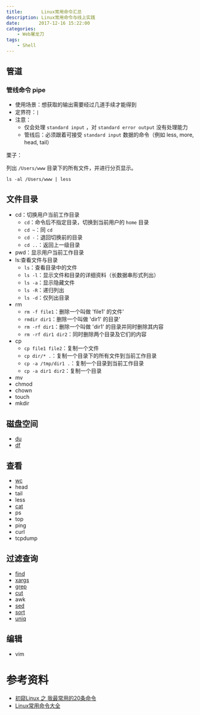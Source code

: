 ```yaml
---
title:       Linux常用命令汇总
description: Linux常用命令与线上实践
date:       2017-12-16 15:22:00
categories:
    - Web屠龙刀
tags:
    - Shell
---
```


## 管道

### 管线命令 pipe

- 使用场景：想获取的输出需要经过几道手续才能得到
- 定界符：`|`
- 注意：
	- 仅会处理 `standard input` ，对 `standard error output` 没有处理能力
	- 管线后：必须跟着可接受 `standard input` 数据的命令（例如 less, more, head, tail）

栗子：

列出 `/Users/www` 目录下的所有文件，并进行分页显示。

```
ls -al /Users/www | less
```


## 文件目录

- cd：切换用户当前工作目录
    - `cd`：命令后不指定目录，切换到当前用户的 `home` 目录
    - `cd ~`：同 `cd`
    - `cd -`：退回切换前的目录
    - `cd ..`：返回上一级目录
- pwd：显示用户当前工作目录
- ls:查看文件与目录
    - `ls`：查看目录中的文件
    - `ls -l`：显示文件和目录的详细资料（长数据串形式列出）
    - `ls -a`：显示隐藏文件
    - `ls -R`：递归列出
    - `ls -d`：仅列出目录
- rm
    - `rm -f file1`：删除一个叫做 'file1' 的文件'
    - `rmdir dir1`：删除一个叫做 'dir1' 的目录'
    - `rm -rf dir1`：删除一个叫做 'dir1' 的目录并同时删除其内容
    - `rm -rf dir1 dir2`：同时删除两个目录及它们的内容
- cp
    - `cp file1 file2`：复制一个文件
    - `cp dir/* .`：复制一个目录下的所有文件到当前工作目录
    - `cp -a /tmp/dir1 .`：复制一个目录到当前工作目录
    - `cp -a dir1 dir2`：复制一个目录
- mv
- chmod
- chown
- touch
- mkdir

## 磁盘空间

- [du](/2017/12/20/2017-12-16-linux-common-disk/)
- [df](/2017/12/20/2017-12-16-linux-common-disk/)

## 查看

- [wc](/2017/12/16/2017-12-16-linux-common-commands-sort/)
- head
- tail
- less
- [cat](/2018/03/21/2018-03-21-linux-common-commands-cat/)
- ps
- top
- ping
- curl
- tcpdump

## 过滤查询

- [find](/2018/03/21/2018-03-21-linux-common-commands-find/)
- [xargs](/2018/03/21/2018-03-26-linux-common-commands-xargs/)
- [grep](/2017/12/16/2017-12-16-linux-common-commands-capture/)
- [cut](/2017/12/16/2017-12-16-linux-common-commands-capture/)
- awk
- [sed](/2017/01/22/2017-01-22-shell-sed-replace-text/)
- [sort](/2017/12/16/2017-12-16-linux-common-commands-sort/)
- [uniq](/2017/12/16/2017-12-16-linux-common-commands-sort/)

## 编辑

- vim

# 参考资料

- [初窥Linux 之 我最常用的20条命令](http://blog.csdn.net/ljianhui/article/details/11100625/)
- [Linux常用命令大全](https://www.cnblogs.com/fnlingnzb-learner/p/5831284.html)

